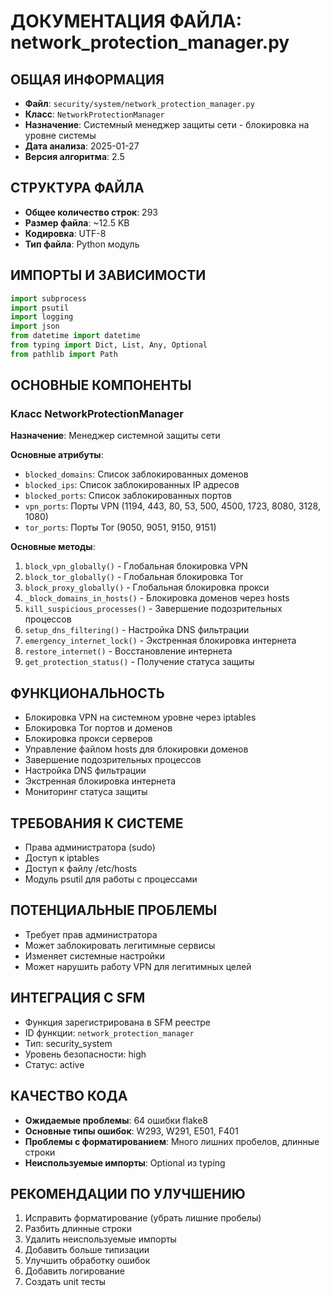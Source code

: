 # ДОКУМЕНТАЦИЯ ФАЙЛА: network_protection_manager.py

## ОБЩАЯ ИНФОРМАЦИЯ
- **Файл**: `security/system/network_protection_manager.py`
- **Класс**: `NetworkProtectionManager`
- **Назначение**: Системный менеджер защиты сети - блокировка на уровне системы
- **Дата анализа**: 2025-01-27
- **Версия алгоритма**: 2.5

## СТРУКТУРА ФАЙЛА
- **Общее количество строк**: 293
- **Размер файла**: ~12.5 KB
- **Кодировка**: UTF-8
- **Тип файла**: Python модуль

## ИМПОРТЫ И ЗАВИСИМОСТИ
```python
import subprocess
import psutil
import logging
import json
from datetime import datetime
from typing import Dict, List, Any, Optional
from pathlib import Path
```

## ОСНОВНЫЕ КОМПОНЕНТЫ

### Класс NetworkProtectionManager
**Назначение**: Менеджер системной защиты сети

**Основные атрибуты**:
- `blocked_domains`: Список заблокированных доменов
- `blocked_ips`: Список заблокированных IP адресов
- `blocked_ports`: Список заблокированных портов
- `vpn_ports`: Порты VPN (1194, 443, 80, 53, 500, 4500, 1723, 8080, 3128, 1080)
- `tor_ports`: Порты Tor (9050, 9051, 9150, 9151)

**Основные методы**:
1. `block_vpn_globally()` - Глобальная блокировка VPN
2. `block_tor_globally()` - Глобальная блокировка Tor
3. `block_proxy_globally()` - Глобальная блокировка прокси
4. `_block_domains_in_hosts()` - Блокировка доменов через hosts
5. `kill_suspicious_processes()` - Завершение подозрительных процессов
6. `setup_dns_filtering()` - Настройка DNS фильтрации
7. `emergency_internet_lock()` - Экстренная блокировка интернета
8. `restore_internet()` - Восстановление интернета
9. `get_protection_status()` - Получение статуса защиты

## ФУНКЦИОНАЛЬНОСТЬ
- Блокировка VPN на системном уровне через iptables
- Блокировка Tor портов и доменов
- Блокировка прокси серверов
- Управление файлом hosts для блокировки доменов
- Завершение подозрительных процессов
- Настройка DNS фильтрации
- Экстренная блокировка интернета
- Мониторинг статуса защиты

## ТРЕБОВАНИЯ К СИСТЕМЕ
- Права администратора (sudo)
- Доступ к iptables
- Доступ к файлу /etc/hosts
- Модуль psutil для работы с процессами

## ПОТЕНЦИАЛЬНЫЕ ПРОБЛЕМЫ
- Требует прав администратора
- Может заблокировать легитимные сервисы
- Изменяет системные настройки
- Может нарушить работу VPN для легитимных целей

## ИНТЕГРАЦИЯ С SFM
- Функция зарегистрирована в SFM реестре
- ID функции: `network_protection_manager`
- Тип: security_system
- Уровень безопасности: high
- Статус: active

## КАЧЕСТВО КОДА
- **Ожидаемые проблемы**: 64 ошибки flake8
- **Основные типы ошибок**: W293, W291, E501, F401
- **Проблемы с форматированием**: Много лишних пробелов, длинные строки
- **Неиспользуемые импорты**: Optional из typing

## РЕКОМЕНДАЦИИ ПО УЛУЧШЕНИЮ
1. Исправить форматирование (убрать лишние пробелы)
2. Разбить длинные строки
3. Удалить неиспользуемые импорты
4. Добавить больше типизации
5. Улучшить обработку ошибок
6. Добавить логирование
7. Создать unit тесты